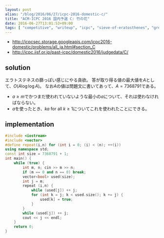 ```yaml
---
layout: post
alias: "/blog/2016/06/27/icpc-2016-domestic-c/"
title: "ACM-ICPC 2016 国内予選 C: 竹の花"
date: 2016-06-27T13:01:53+09:00
tags: [ "competitive", "writeup", "icpc", "sieve-of-eratosthenes", "greedy" ]
---
```


-   <http://icpcsec.storage.googleapis.com/icpc2016-domestic/problems/all_ja.html#section_C>
-   <http://icpc.iisf.or.jp/past-icpc/domestic2016/judgedata/C/>

## solution

エラトステネスの篩っぽい感じにやる貪欲。
答が取り得る値の最大値を$A$として、$O(A \log \log A)$。
なお$A$の値は問題文に書いてあって、$A = 7368791$である。

-   $a \ge m$でかつまだ使われていないような最小の$a$について、それは使わなければならない。
-   $a$を使ったとき、$ka$ for all $k \ge 1$についてこれを使われたことにできる。

## implementation

``` c++
#include <iostream>
#include <vector>
#define repeat(i,n) for (int i = 0; (i) < (n); ++(i))
using namespace std;
const int size = 7368791 + 1;
int main() {
    while (true) {
        int m, n; cin >> m >> n;
        if (m == 0 and n == 0) break;
        vector<bool> used(size);
        int j = m;
        repeat (i,n) {
            while (used[j]) ++ j;
            for (int k = j; k < used.size(); k += j) {
                used[k] = true;
            }
        }
        while (used[j]) ++ j;
        cout << j << endl;
    }
    return 0;
}
```
